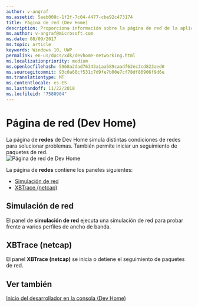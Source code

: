 ```yaml
---
author: v-angraf
ms.assetid: 5aeb009c-1f2f-7c04-4477-cbe92c473174
title: Página de red (Dev Home)
description: Proporciona información sobre la página de red de la aplicación Dev Home para Xbox One.
ms.author: v-angraf@microsoft.com
ms.date: 08/09/2017
ms.topic: article
keywords: Windows 10, UWP
permalink: en-us/docs/xdk/devhome-networking.html
ms.localizationpriority: medium
ms.openlocfilehash: 5968a2dad76343a1aa589caadf62ec3cd823aed0
ms.sourcegitcommit: 93c0a60cf531c7d9fe7b00e7cf78df86906f9d6e
ms.translationtype: MT
ms.contentlocale: es-ES
ms.lasthandoff: 11/22/2018
ms.locfileid: "7580904"
---
```

# <a name="networking-page-dev-home"></a>Página de red (Dev Home)
   
  
La página de **redes** de Dev Home simula distintas condiciones de redes para solucionar problemas. También permite iniciar un seguimiento de paquetes de red.   
 ![Página de red de Dev Home](images/devhome_networking.png)   
  
La página de **redes** contiene los paneles siguientes:   
 
   *  [Simulación de red](#ID4EEB)  
   *  [XBTrace (netcap)](#ID4EOB)  

 
<a id="ID4EEB"></a>

   

## <a name="network-simulation"></a>Simulación de red  
   
  
El panel de **simulación de red** ejecuta una simulación de red para probar frente a varios perfiles de ancho de banda.   
  
<a id="ID4EOB"></a>

   

## <a name="xbtrace-netcap"></a>XBTrace (netcap)  
   
  
El panel **XBTrace (netcap)** se inicia o detiene el seguimiento de paquetes de red.   
  
<a id="ID4E2B"></a>

   

## <a name="see-also"></a>Ver también  
 [Inicio del desarrollador en la consola (Dev Home)](dev-home.md)

  